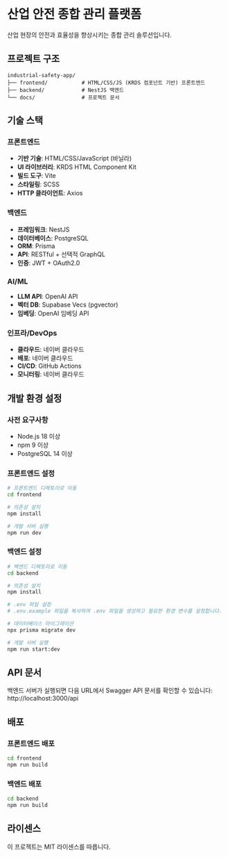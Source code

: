 # 산업 안전 종합 관리 플랫폼

산업 현장의 안전과 효율성을 향상시키는 종합 관리 솔루션입니다.

## 프로젝트 구조

```
industrial-safety-app/
├── frontend/           # HTML/CSS/JS (KRDS 컴포넌트 기반) 프론트엔드
├── backend/            # NestJS 백엔드
└── docs/               # 프로젝트 문서
```

## 기술 스택

### 프론트엔드
* **기반 기술**: HTML/CSS/JavaScript (바닐라)
* **UI 라이브러리**: KRDS HTML Component Kit
* **빌드 도구**: Vite
* **스타일링**: SCSS
* **HTTP 클라이언트**: Axios

### 백엔드
- **프레임워크**: NestJS
- **데이터베이스**: PostgreSQL
- **ORM**: Prisma
- **API**: RESTful + 선택적 GraphQL
- **인증**: JWT + OAuth2.0

### AI/ML
- **LLM API**: OpenAI API
- **벡터 DB**: Supabase Vecs (pgvector)
- **임베딩**: OpenAI 임베딩 API

### 인프라/DevOps
- **클라우드**: 네이버 클라우드
- **배포**: 네이버 클라우드
- **CI/CD**: GitHub Actions
- **모니터링**: 네이버 클라우드

## 개발 환경 설정

### 사전 요구사항
- Node.js 18 이상
- npm 9 이상
- PostgreSQL 14 이상

### 프론트엔드 설정

```bash
# 프론트엔드 디렉토리로 이동
cd frontend

# 의존성 설치
npm install

# 개발 서버 실행
npm run dev
```

### 백엔드 설정

```bash
# 백엔드 디렉토리로 이동
cd backend

# 의존성 설치
npm install

# .env 파일 설정
# .env.example 파일을 복사하여 .env 파일을 생성하고 필요한 환경 변수를 설정합니다.

# 데이터베이스 마이그레이션
npx prisma migrate dev

# 개발 서버 실행
npm run start:dev
```

## API 문서

백엔드 서버가 실행되면 다음 URL에서 Swagger API 문서를 확인할 수 있습니다:
http://localhost:3000/api

## 배포

### 프론트엔드 배포

```bash
cd frontend
npm run build
```

### 백엔드 배포

```bash
cd backend
npm run build
```

## 라이센스

이 프로젝트는 MIT 라이센스를 따릅니다. 